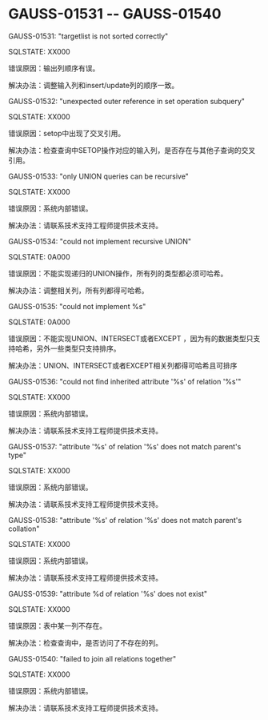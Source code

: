 # GAUSS-01531 -- GAUSS-01540

GAUSS-01531: "targetlist is not sorted correctly"

SQLSTATE: XX000

错误原因：输出列顺序有误。

解决办法：调整输入列和insert/update列的顺序一致。

GAUSS-01532: "unexpected outer reference in set operation subquery"

SQLSTATE: XX000

错误原因：setop中出现了交叉引用。

解决办法：检查查询中SETOP操作对应的输入列，是否存在与其他子查询的交叉引用。

GAUSS-01533: "only UNION queries can be recursive"

SQLSTATE: XX000

错误原因：系统内部错误。

解决办法：请联系技术支持工程师提供技术支持。

GAUSS-01534: "could not implement recursive UNION"

SQLSTATE: 0A000

错误原因：不能实现递归的UNION操作，所有列的类型都必须可哈希。

解决办法：调整相关列，所有列都得可哈希。

GAUSS-01535: "could not implement %s"

SQLSTATE: 0A000

错误原因：不能实现UNION、INTERSECT或者EXCEPT ，因为有的数据类型只支持哈希，另外一些类型只支持排序。

解决办法：UNION、INTERSECT或者EXCEPT相关列都得可哈希且可排序

GAUSS-01536: "could not find inherited attribute '%s' of relation '%s'"

SQLSTATE: XX000

错误原因：系统内部错误。

解决办法：请联系技术支持工程师提供技术支持。

GAUSS-01537: "attribute '%s' of relation '%s' does not match parent's type"

SQLSTATE: XX000

错误原因：系统内部错误。

解决办法：请联系技术支持工程师提供技术支持。

GAUSS-01538: "attribute '%s' of relation '%s' does not match parent's collation"

SQLSTATE: XX000

错误原因：系统内部错误。

解决办法：请联系技术支持工程师提供技术支持。

GAUSS-01539: "attribute %d of relation '%s' does not exist"

SQLSTATE: XX000

错误原因：表中某一列不存在。

解决办法：检查查询中，是否访问了不存在的列。

GAUSS-01540: "failed to join all relations together"

SQLSTATE: XX000

错误原因：系统内部错误。

解决办法：请联系技术支持工程师提供技术支持。

